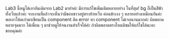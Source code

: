 Lab3 นี้หนูได้เอาอันเดิมจาก Lab2 มาทำค่ะ มีการแก้ไขเพิ่มเติมหลายอย่าง ในที่สุด! bg ก็เป็นสีฟ้าทั้งเว็บแล้วค่ะ จากงานที่แล้วจะเห็นว่ามีขอบขาวอยู่ตรงท้ายเว็บ ค่อนข้างงง ๆ หลายอย่างเหมือนกันค่ะ พอเอาโค้ดเก่ามาเขียนเป็น component ติด error หา component ไม่เจอนานมากค่ะ ผิดพลาดหลายจุดมาก ได้เพื่อน ๆ มาช่วยดูให้จนงานสำเร็จได้ค่ะ ถ้าผิดพลาดตรงไหนติชมให้แก้ไขได้นะคะ ขอบคุณค่ะ
